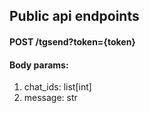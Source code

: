 ## Public api endpoints

#### POST /tgsend?token={token}
#### Body params:
1) chat_ids: list[int]
2) message: str
